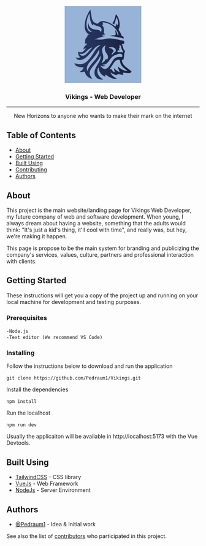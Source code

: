 <p align="center">
  <a href="" rel="noopener">
 <img width=200px height=200px src="./src/assets/images/Logos/logo-fundo-azul.png" alt="Vikings Logo"></a>
</p>

<h3 align="center">Vikings - Web Developer</h3>

---

<p align="center"> New Horizons to anyone who wants to make their mark on the internet
    <br> 
</p>

## Table of Contents

- [About](#about)
- [Getting Started](#getting_started)
- [Built Using](#built_using)
- [Contributing](../CONTRIBUTING.md)
- [Authors](#authors)

## About <a name = "about"></a>

This project is the main website/landing page for Vikings Web Developer, my future company of web and software development. When young, I always dream about having a website, something that the adults would think: "It's just a kid's thing, it'll cool with time", and really was, but hey, we're making it happen.

This page is propose to be the main system for branding and publicizing the company's services, values, culture, partners and professional interaction with clients.

## Getting Started <a name = "getting_started"></a>

These instructions will get you a copy of the project up and running on your local machine for development and testing purposes.

### Prerequisites

```
-Node.js
-Text editor (We recommend VS Code)
```

### Installing

Follow the instructions below to download and run the application

```
git clone https://github.com/Pedraum1/Vikings.git
```

Install the dependencies

```
npm install
```

Run the localhost

```
npm run dev
```

Usually the applicaiton will be available in http://localhost:5173 with the Vue Devtools.

## Built Using <a name = "built_using"></a>

- [TailwindCSS](https://tailwindcss.com/) - CSS library
- [VueJs](https://vuejs.org/) - Web Framework
- [NodeJs](https://nodejs.org/en/) - Server Environment

## Authors <a name = "authors"></a>

- [@Pedraum1](https://github.com/Pedraum1) - Idea & Initial work

See also the list of [contributors](https://github.com/Pedraum1/Vikings/graphs/contributors) who participated in this project.
